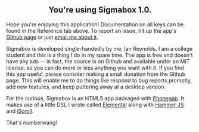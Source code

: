<div style='text-align:center;padding-top: 10px'>
	<h2>You're using Sigmabox 1.0.</h2>
</div>

Hope you're enjoying this application! Documentation on all keys can be found in the Reference tab above. To report
an issue, hit up the app's [Github page](https://github.com/idreyn/sigmabox) or just [email me about it](mailto:idreyn@gmail.com).

Sigmabox is developed single-handedly by me, Ian Reynolds. I am a college student and this is a thing I do in my spare time. 
The app is free and doesn't have any ads -- in fact, the source is on Github and available under an MIT license, so you can do more or less anything
you want with it. If you find this app useful, please consider making a small donation from the Github page. This will enable me to do things like respond
to bug reports promptly, add new features, and keep puttering away at a desktop version.

For the curious, Sigmabox is an HTML5 app packaged with [Phonegap](http://phonegap.com). It makes use of a little DSL I wrote called [Elemental](https://github.com/idreyn/elemental) along with [Hammer JS](http://hammerjs.github.io/) and [iScroll](https://iscroll.com).

That's numberwang!